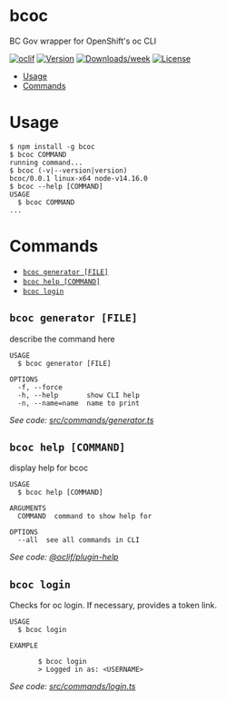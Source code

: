 bcoc
====

BC Gov wrapper for OpenShift&#39;s oc CLI

[![oclif](https://img.shields.io/badge/cli-oclif-brightgreen.svg)](https://oclif.io)
[![Version](https://img.shields.io/npm/v/bcoc.svg)](https://npmjs.org/package/bcoc)
[![Downloads/week](https://img.shields.io/npm/dw/bcoc.svg)](https://npmjs.org/package/bcoc)
[![License](https://img.shields.io/npm/l/bcoc.svg)](https://github.com/DerekRoberts/bcoc/blob/master/package.json)

<!-- toc -->
* [Usage](#usage)
* [Commands](#commands)
<!-- tocstop -->
# Usage
<!-- usage -->
```sh-session
$ npm install -g bcoc
$ bcoc COMMAND
running command...
$ bcoc (-v|--version|version)
bcoc/0.0.1 linux-x64 node-v14.16.0
$ bcoc --help [COMMAND]
USAGE
  $ bcoc COMMAND
...
```
<!-- usagestop -->
# Commands
<!-- commands -->
* [`bcoc generator [FILE]`](#bcoc-generator-file)
* [`bcoc help [COMMAND]`](#bcoc-help-command)
* [`bcoc login`](#bcoc-login)

## `bcoc generator [FILE]`

describe the command here

```
USAGE
  $ bcoc generator [FILE]

OPTIONS
  -f, --force
  -h, --help       show CLI help
  -n, --name=name  name to print
```

_See code: [src/commands/generator.ts](https://github.com/derekroberts/bcoc/blob/v0.0.1/src/commands/generator.ts)_

## `bcoc help [COMMAND]`

display help for bcoc

```
USAGE
  $ bcoc help [COMMAND]

ARGUMENTS
  COMMAND  command to show help for

OPTIONS
  --all  see all commands in CLI
```

_See code: [@oclif/plugin-help](https://github.com/oclif/plugin-help/blob/v3.2.2/src/commands/help.ts)_

## `bcoc login`

Checks for oc login.  If necessary, provides a token link.

```
USAGE
  $ bcoc login

EXAMPLE

       $ bcoc login
       > Logged in as: <USERNAME>
```

_See code: [src/commands/login.ts](https://github.com/derekroberts/bcoc/blob/v0.0.1/src/commands/login.ts)_
<!-- commandsstop -->
